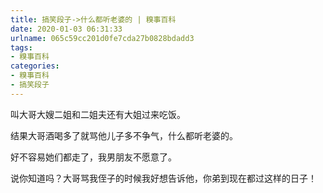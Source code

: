 ```yaml
---
title: 搞笑段子->什么都听老婆的 | 糗事百科
date: 2020-01-03 06:31:33
urlname: 065c59cc201d0fe7cda27b0828bdadd3
tags: 
- 糗事百科
categories:
- 糗事百科
- 搞笑段子
---
```

叫大哥大嫂二姐和二姐夫还有大姐过来吃饭。

结果大哥酒喝多了就骂他儿子多不争气，什么都听老婆的。

好不容易她们都走了，我男朋友不愿意了。

说你知道吗？大哥骂我侄子的时候我好想告诉他，你弟到现在都过这样的日子！


